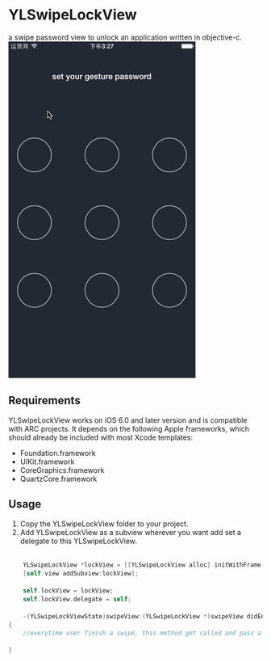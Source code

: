 # YLSwipeLockView
a swipe password view to unlock an application written in objective-c.
	<img src="example.gif"/>
## Requirements

YLSwipeLockView works on iOS 6.0 and later version and is compatible with ARC projects. It depends on the following Apple frameworks, which should already be included with most Xcode templates:

* Foundation.framework
* UIKit.framework
* CoreGraphics.framework
* QuartzCore.framework

## Usage

 1. Copy the YLSwipeLockView folder to your project.
 2. Add YLSwipeLockView as a subview wherever you want add set a delegate to this YLSwipeLockView.

```objective-c
		
	YLSwipeLockView *lockView = [[YLSwipeLockView alloc] initWithFrame:CGRectMake(20, self.view.bounds.size.height - viewHeight - 40 - 100, viewWidth, viewHeight)];
    [self.view addSubview:lockView];
    
    self.lockView = lockView;
    self.lockView.delegate = self;
    
    -(YLSwipeLockViewState)swipeView:(YLSwipeLockView *)swipeView didEndSwipeWithPassword:(NSString *)password
{
    //everytime user finish a swipe, this method get called and pass a password, add your logic here.
    
}

```
